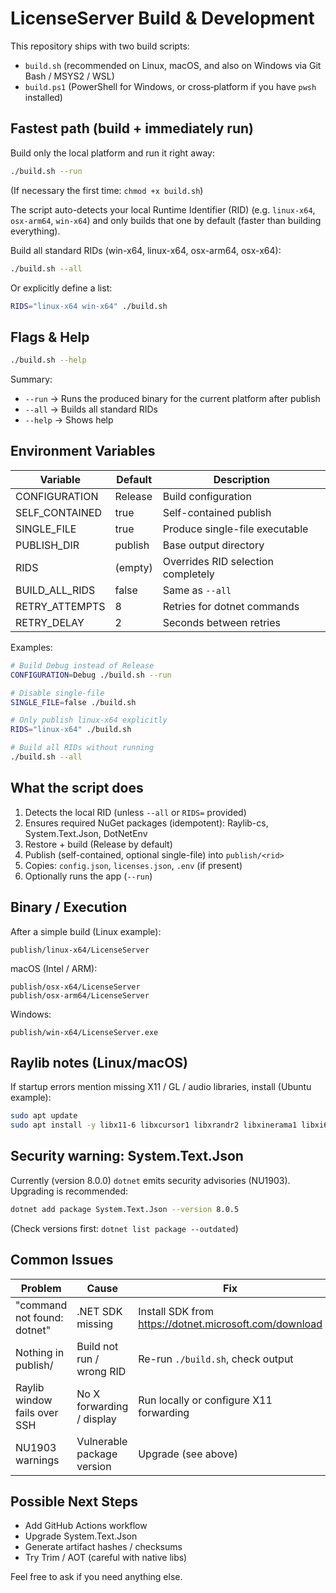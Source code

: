 # LicenseServer Build & Development

This repository ships with two build scripts:

- `build.sh` (recommended on Linux, macOS, and also on Windows via Git Bash / MSYS2 / WSL)
- `build.ps1` (PowerShell for Windows, or cross‑platform if you have `pwsh` installed)

## Fastest path (build + immediately run)
Build only the local platform and run it right away:
```bash
./build.sh --run
```
(If necessary the first time: `chmod +x build.sh`)

The script auto-detects your local Runtime Identifier (RID) (e.g. `linux-x64`, `osx-arm64`, `win-x64`) and only builds that one by default (faster than building everything).

Build all standard RIDs (win-x64, linux-x64, osx-arm64, osx-x64):
```bash
./build.sh --all
```
Or explicitly define a list:
```bash
RIDS="linux-x64 win-x64" ./build.sh
```

## Flags & Help
```bash
./build.sh --help
```
Summary:
- `--run`  -> Runs the produced binary for the current platform after publish
- `--all`  -> Builds all standard RIDs
- `--help` -> Shows help

## Environment Variables
| Variable         | Default                               | Description |
|------------------|----------------------------------------|-------------|
| CONFIGURATION    | Release                                | Build configuration |
| SELF_CONTAINED   | true                                   | Self-contained publish |
| SINGLE_FILE      | true                                   | Produce single-file executable |
| PUBLISH_DIR      | publish                                | Base output directory |
| RIDS             | (empty)                                | Overrides RID selection completely |
| BUILD_ALL_RIDS   | false                                  | Same as `--all` |
| RETRY_ATTEMPTS   | 8                                      | Retries for dotnet commands |
| RETRY_DELAY      | 2                                      | Seconds between retries |

Examples:
```bash
# Build Debug instead of Release
CONFIGURATION=Debug ./build.sh --run

# Disable single-file
SINGLE_FILE=false ./build.sh

# Only publish linux-x64 explicitly
RIDS="linux-x64" ./build.sh

# Build all RIDs without running
./build.sh --all
```

## What the script does
1. Detects the local RID (unless `--all` or `RIDS=` provided)
2. Ensures required NuGet packages (idempotent): Raylib-cs, System.Text.Json, DotNetEnv
3. Restore + build (Release by default)
4. Publish (self-contained, optional single-file) into `publish/<rid>`
5. Copies: `config.json`, `licenses.json`, `.env` (if present)
6. Optionally runs the app (`--run`)

## Binary / Execution
After a simple build (Linux example):
```
publish/linux-x64/LicenseServer
```
macOS (Intel / ARM):
```
publish/osx-x64/LicenseServer
publish/osx-arm64/LicenseServer
```
Windows:
```
publish/win-x64/LicenseServer.exe
```

## Raylib notes (Linux/macOS)
If startup errors mention missing X11 / GL / audio libraries, install (Ubuntu example):
```bash
sudo apt update
sudo apt install -y libx11-6 libxcursor1 libxrandr2 libxinerama1 libxi6 libgl1 libasound2
```

## Security warning: System.Text.Json
Currently (version 8.0.0) `dotnet` emits security advisories (NU1903). Upgrading is recommended:
```bash
dotnet add package System.Text.Json --version 8.0.5
```
(Check versions first: `dotnet list package --outdated`)

## Common Issues
| Problem | Cause | Fix |
|---------|-------|-----|
| "command not found: dotnet" | .NET SDK missing | Install SDK from https://dotnet.microsoft.com/download |
| Nothing in publish/ | Build not run / wrong RID | Re-run `./build.sh`, check output |
| Raylib window fails over SSH | No X forwarding / display | Run locally or configure X11 forwarding |
| NU1903 warnings | Vulnerable package version | Upgrade (see above) |

## Possible Next Steps
- Add GitHub Actions workflow
- Upgrade System.Text.Json
- Generate artifact hashes / checksums
- Try Trim / AOT (careful with native libs)

Feel free to ask if you need anything else.

